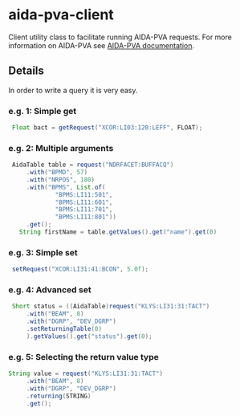 # aida-pva-client
Client utility class to facilitate running AIDA-PVA requests.  For more 
information on AIDA-PVA see [AIDA-PVA documentation](https://www.slac.stanford.edu/grp/cd/soft/aida/aida-pva/).

## Details
In order to write a query it is very easy.

### e.g. 1: Simple get
```java
 Float bact = getRequest("XCOR:LI03:120:LEFF", FLOAT);
```

### e.g. 2: Multiple arguments
```java
 AidaTable table = request("NDRFACET:BUFFACQ")
     .with("BPMD", 57)
     .with("NRPOS", 180)
     .with("BPMS", List.of(
             "BPMS:LI11:501",
             "BPMS:LI11:601",
             "BPMS:LI11:701",
             "BPMS:LI11:801"))
     .get();
   String firstName = table.getValues().get("name").get(0)
```

### e.g. 3: Simple set

```java
 setRequest("XCOR:LI31:41:BCON", 5.0f);
```

### e.g. 4: Advanced set
```java
 Short status = ((AidaTable)request("KLYS:LI31:31:TACT")
     .with("BEAM", 8)
     .with("DGRP", "DEV_DGRP")
     .setReturningTable(0)
     ).getValues().get("status").get(0);
```

### e.g. 5: Selecting the return value type

```java
String value = request("KLYS:LI31:31:TACT")
     .with("BEAM", 8)
     .with("DGRP", "DEV_DGRP")
     .returning(STRING)
     .get();
```
